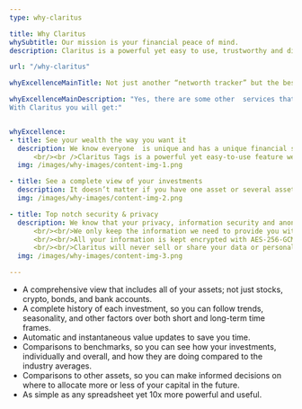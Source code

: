 ```yaml
---
type: why-claritus

title: Why Claritus
whySubtitle: Our mission is your financial peace of mind.
description: Claritus is a powerful yet easy to use, trustworthy and discreet companion to assist you in growing your wealth.

url: "/why-claritus"

whyExcellenceMainTitle: Not just another “networth tracker” but the best dynamic wealth analytics in the market

whyExcellenceMainDescription: "Yes, there are some other  services that allow you to track your networth but that's precisely what they are,“networth tracking” apps. In order to make good and informed decisions you need to be able to see the big picture and evaluate your overall situation. This means  seeing the possibilities and the problems.
With Claritus you will get:"


whyExcellence:
- title: See your wealth the way you want it
  description: We know everyone  is unique and has a unique financial situation. We know personal finance is not only numbers and returns; it’s not only aggregating financial data and manipulating financial calculations. Claritus was created to give you a clear and comprehensive view of your holdings with your own unique point of view.
      <br/><br />Claritus Tags is a powerful yet easy-to-use feature we offer that allows you to observe your holdings with greater clarity. Tags allow you to define your own groups of financial assets & liabilities with strong aggregation and financial calculations.
  img: /images/why-images/content-img-1.png

- title: See a complete view of your investments
  description: It doesn’t matter if you have one asset or several assets scattered over multiple accounts, with Claritus everything can be organized and tracked in one convenient place. It doesn’t matter where your investments are. Your investments can be in the stock market, real estate, cryptocurrency, or any other alternative investment. Claritus will help you have a clear picture of all your combined assets in one convenient place!
  img: /images/why-images/content-img-2.png

- title: Top notch security & privacy
  description: We know that your privacy, information security and anonymity are basic, and mandatory requirements.
      <br/><br/>We only keep the information we need to provide you with the best service and nothing more.  If you decide to delete something off of Claritus it will go through a deletion process and be completely purged from our database.
      <br/><br/>All your information is kept encrypted with AES-256-GCM encryption while in transit and in rest for maximum security.
      <br/><br/>Claritus will never sell or share your data or personal information to a third party! Our loyalty stands with you, our customer and your trust in us is our top priority.
  img: /images/why-images/content-img-3.png

---
```


- A comprehensive view that includes all of your assets; not just stocks, crypto, bonds, and bank accounts.
- A complete history of each investment, so you can follow trends, seasonality, and other factors over both short and long-term time frames.
- Automatic and instantaneous value updates to save you time.
- Comparisons to benchmarks, so you can see how your investments, individually and overall, and how they are doing compared to the industry averages.
- Comparisons to other assets, so you can make informed decisions on where to allocate more or less of your capital in the future.
- As simple as any spreadsheet yet 10x more powerful and useful.